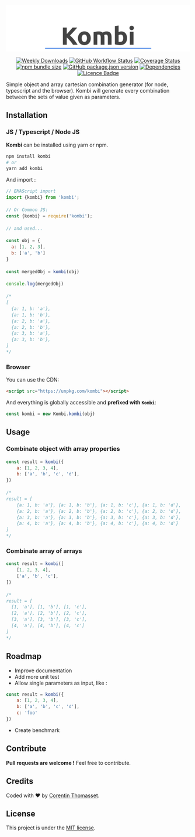 
<div align="center">

  ![logo](.github/logo.png)
  
</div>


<div align="center">

  [![Weekly Downloads](https://img.shields.io/npm/dw/kombi.svg)](https://www.npmjs.com/package/kombi) 
  [![GitHub Workflow Status](https://img.shields.io/github/workflow/status/CorentinTh/kombi/Node%20CI)](https://github.com/CorentinTh/kombi/actions?query=workflow%3A%22Node+CI%22) 
  [![Coverage Status](https://codecov.io/gh/CorentinTh/kombi/branch/master/graph/badge.svg)](https://codecov.io/gh/CorentinTh/kombi) 
  [![npm bundle size](https://img.shields.io/bundlephobia/minzip/kombi.svg)](https://www.npmjs.com/package/kombi) 
  [![GitHub package.json version](https://img.shields.io/github/package-json/v/CorentinTh/kombi.svg)](https://github.com/CorentinTh/kombi/blob/master/package.json) 
  [![Dependencies](https://img.shields.io/badge/dependencies-0-green)](https://www.npmjs.com/package/kombi) 
  [![Licence Badge](https://img.shields.io/github/license/CorentinTh/kombi.svg)](LICENCE)
    
</div>

Simple object and array cartesian combination generator (for node, typescript and the browser). Kombi will generate every combination between the sets of value given as parameters.

## Installation
### JS / Typescript / Node JS
**Kombi** can be installed using yarn or npm.

```bash
npm install kombi
# or
yarn add kombi
```

And import :

```javascript
// EMAScript import
import {kombi} from 'kombi';

// Or Common JS:
const {kombi} = require('kombi');

// and used...

const obj = {
  a: [1, 2, 3],
  b: ['a', 'b']
}

const mergedObj = kombi(obj)

console.log(mergedObj)

/*
[
  {a: 1, b: 'a'},
  {a: 1, b: 'b'},
  {a: 2, b: 'a'},
  {a: 2, b: 'b'},
  {a: 3, b: 'a'},
  {a: 3, b: 'b'},
]
*/
```
### Browser

You can use the CDN:
```html
<script src="https://unpkg.com/kombi"></script>
```
And everything is globally accessible and **prefixed with `Kombi`**:
```javascript
const kombi = new Kombi.kombi(obj)
```

## Usage
### Combinate object with array properties

```javascript
const result = kombi({
    a: [1, 2, 3, 4],
    b: ['a', 'b', 'c', 'd'],
})

/*
result = [
    {a: 1, b: 'a'}, {a: 1, b: 'b'}, {a: 1, b: 'c'}, {a: 1, b: 'd'},
    {a: 2, b: 'a'}, {a: 2, b: 'b'}, {a: 2, b: 'c'}, {a: 2, b: 'd'},
    {a: 3, b: 'a'}, {a: 3, b: 'b'}, {a: 3, b: 'c'}, {a: 3, b: 'd'},
    {a: 4, b: 'a'}, {a: 4, b: 'b'}, {a: 4, b: 'c'}, {a: 4, b: 'd'}
]
*/
```

### Combinate array of arrays

```javascript
const result = kombi([
    [1, 2, 3, 4],
    ['a', 'b', 'c'],
])

/*
result = [
  [1, 'a'], [1, 'b'], [1, 'c'], 
  [2, 'a'], [2, 'b'], [2, 'c'], 
  [3, 'a'], [3, 'b'], [3, 'c'], 
  [4, 'a'], [4, 'b'], [4, 'c']
]
*/
```
## Roadmap
* Improve documentation
* Add more unit test
* Allow single parameters as input, like :
```javascript
const result = kombi({
    a: [1, 2, 3, 4],
    b: ['a', 'b', 'c', 'd'],
    c: 'foo'
})
```
* Create benchmark
## Contribute
**Pull requests are welcome !** Feel free to contribute.

## Credits
Coded with ❤️ by [Corentin Thomasset](//corentin-thomasset.fr).

## License

This project is under the [MIT license](LICENSE).

